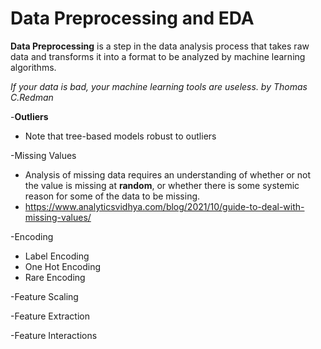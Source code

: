 # Data Preprocessing and EDA

**Data Preprocessing** is a step in the data analysis process that takes raw data and transforms it into a format to be analyzed by machine learning algorithms.

_If your data is bad, your machine learning tools are useless. by Thomas C.Redman_

-**Outliers**

 * Note that tree-based models robust to outliers

-Missing Values

 * Analysis of missing data requires an understanding of whether or not the value is missing at **random**, or whether there is some systemic reason for some of the data to be missing.
 * https://www.analyticsvidhya.com/blog/2021/10/guide-to-deal-with-missing-values/
 
-Encoding
 
 * Label Encoding
 * One Hot Encoding
 * Rare Encoding

-Feature Scaling

-Feature Extraction

-Feature Interactions


